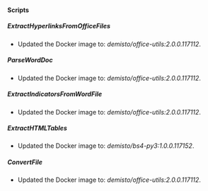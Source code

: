 
#### Scripts

##### ExtractHyperlinksFromOfficeFiles

- Updated the Docker image to: *demisto/office-utils:2.0.0.117112*.
##### ParseWordDoc

- Updated the Docker image to: *demisto/office-utils:2.0.0.117112*.
##### ExtractIndicatorsFromWordFile

- Updated the Docker image to: *demisto/office-utils:2.0.0.117112*.
##### ExtractHTMLTables

- Updated the Docker image to: *demisto/bs4-py3:1.0.0.117152*.
##### ConvertFile

- Updated the Docker image to: *demisto/office-utils:2.0.0.117112*.
